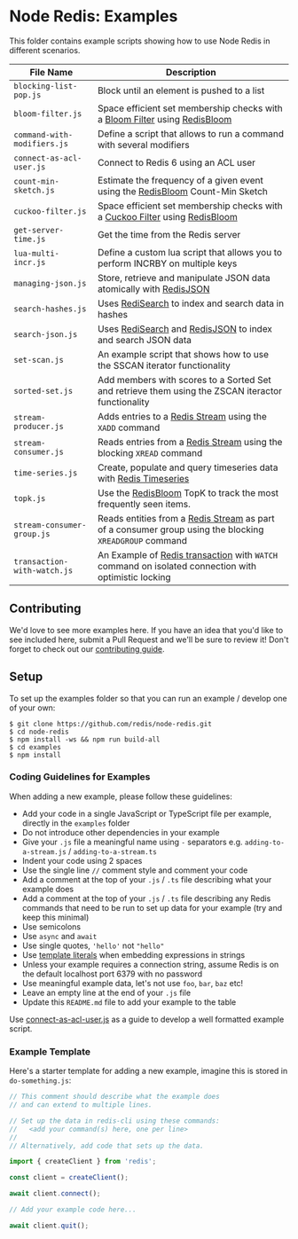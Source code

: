 # Node Redis: Examples

This folder contains example scripts showing how to use Node Redis in different scenarios.

| File Name                   | Description                                                                                                                                         |
| --------------------------- | --------------------------------------------------------------------------------------------------------------------------------------------------- |
| `blocking-list-pop.js`      | Block until an element is pushed to a list                                                                                                          |
| `bloom-filter.js`           | Space efficient set membership checks with a [Bloom Filter](https://en.wikipedia.org/wiki/Bloom_filter) using [RedisBloom](https://redisbloom.io)   |
| `command-with-modifiers.js` | Define a script that allows to run a command with several modifiers                                                                                 |
| `connect-as-acl-user.js`    | Connect to Redis 6 using an ACL user                                                                                                                |
| `count-min-sketch.js`       | Estimate the frequency of a given event using the [RedisBloom](https://redisbloom.io) Count-Min Sketch                                              |
| `cuckoo-filter.js`          | Space efficient set membership checks with a [Cuckoo Filter](https://en.wikipedia.org/wiki/Cuckoo_filter) using [RedisBloom](https://redisbloom.io) |
| `get-server-time.js`        | Get the time from the Redis server                                                                                                                  |
| `lua-multi-incr.js`         | Define a custom lua script that allows you to perform INCRBY on multiple keys                                                                       |
| `managing-json.js`          | Store, retrieve and manipulate JSON data atomically with [RedisJSON](https://redisjson.io/)                                                         |
| `search-hashes.js`          | Uses [RediSearch](https://redisearch.io) to index and search data in hashes                                                                         |
| `search-json.js`            | Uses [RediSearch](https://redisearch.io/) and [RedisJSON](https://redisjson.io/) to index and search JSON data                                      |
| `set-scan.js`               | An example script that shows how to use the SSCAN iterator functionality                                                                            |
| `sorted-set.js`             | Add members with scores to a Sorted Set and retrieve them using the ZSCAN iteractor functionality                                                   |
| `stream-producer.js`        | Adds entries to a [Redis Stream](https://redis.io/topics/streams-intro) using the `XADD` command                                                    |
| `stream-consumer.js`        | Reads entries from a [Redis Stream](https://redis.io/topics/streams-intro) using the blocking `XREAD` command                                       |
| `time-series.js`            | Create, populate and query timeseries data with [Redis Timeseries](https://redistimeseries.io)                                                      |
| `topk.js`                   | Use the [RedisBloom](https://redisbloom.io) TopK to track the most frequently seen items.                                                           |
| `stream-consumer-group.js`  | Reads entities from a [Redis Stream](https://redis.io/topics/streams-intro) as part of a consumer group using the blocking `XREADGROUP` command     |
| `transaction-with-watch.js` | An Example of [Redis transaction](https://redis.io/docs/manual/transactions) with `WATCH` command on isolated connection with optimistic locking    |

## Contributing

We'd love to see more examples here. If you have an idea that you'd like to see included here, submit a Pull Request and we'll be sure to review it! Don't forget to check out our [contributing guide](../CONTRIBUTING.md).

## Setup

To set up the examples folder so that you can run an example / develop one of your own:

```
$ git clone https://github.com/redis/node-redis.git
$ cd node-redis
$ npm install -ws && npm run build-all
$ cd examples
$ npm install
```

### Coding Guidelines for Examples

When adding a new example, please follow these guidelines:

- Add your code in a single JavaScript or TypeScript file per example, directly in the `examples` folder
- Do not introduce other dependencies in your example
- Give your `.js` file a meaningful name using `-` separators e.g. `adding-to-a-stream.js` / `adding-to-a-stream.ts`
- Indent your code using 2 spaces
- Use the single line `//` comment style and comment your code
- Add a comment at the top of your `.js` / `.ts` file describing what your example does
- Add a comment at the top of your `.js` / `.ts` file describing any Redis commands that need to be run to set up data for your example (try and keep this minimal)
- Use semicolons
- Use `async` and `await`
- Use single quotes, `'hello'` not `"hello"`
- Use [template literals](https://developer.mozilla.org/en-US/docs/Web/JavaScript/Reference/Template_literals) when embedding expressions in strings
- Unless your example requires a connection string, assume Redis is on the default localhost port 6379 with no password
- Use meaningful example data, let's not use `foo`, `bar`, `baz` etc!
- Leave an empty line at the end of your `.js` file
- Update this `README.md` file to add your example to the table

Use [connect-as-acl-user.js](./connect-as-acl-user.js) as a guide to develop a well formatted example script.

### Example Template

Here's a starter template for adding a new example, imagine this is stored in `do-something.js`:

```javascript
// This comment should describe what the example does
// and can extend to multiple lines.

// Set up the data in redis-cli using these commands:
//   <add your command(s) here, one per line>
//
// Alternatively, add code that sets up the data.

import { createClient } from 'redis';

const client = createClient();

await client.connect();

// Add your example code here...

await client.quit();
```
